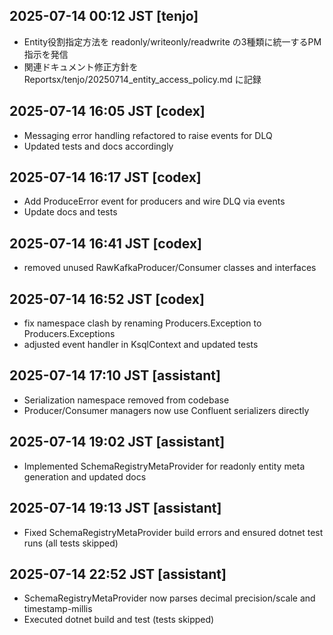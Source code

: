 ## 2025-07-14 00:12 JST [tenjo]
- Entity役割指定方法を readonly/writeonly/readwrite の3種類に統一するPM指示を発信
- 関連ドキュメント修正方針を Reportsx/tenjo/20250714_entity_access_policy.md に記録

## 2025-07-14 16:05 JST [codex]
- Messaging error handling refactored to raise events for DLQ
- Updated tests and docs accordingly

## 2025-07-14 16:17 JST [codex]
- Add ProduceError event for producers and wire DLQ via events
- Update docs and tests
## 2025-07-14 16:41 JST [codex]
- removed unused RawKafkaProducer/Consumer classes and interfaces

## 2025-07-14 16:52 JST [codex]
- fix namespace clash by renaming Producers.Exception to Producers.Exceptions
- adjusted event handler in KsqlContext and updated tests
## 2025-07-14 17:10 JST [assistant]
- Serialization namespace removed from codebase
- Producer/Consumer managers now use Confluent serializers directly
## 2025-07-14 19:02 JST [assistant]
- Implemented SchemaRegistryMetaProvider for readonly entity meta generation and updated docs
## 2025-07-14 19:13 JST [assistant]
- Fixed SchemaRegistryMetaProvider build errors and ensured dotnet test runs (all tests skipped)

## 2025-07-14 22:52 JST [assistant]
- SchemaRegistryMetaProvider now parses decimal precision/scale and timestamp-millis
- Executed dotnet build and test (tests skipped)
